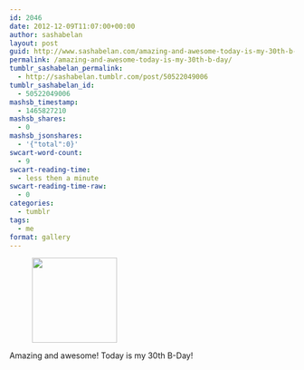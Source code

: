 ```yaml
---
id: 2046
date: 2012-12-09T11:07:00+00:00
author: sashabelan
layout: post
guid: http://www.sashabelan.com/amazing-and-awesome-today-is-my-30th-b-day/
permalink: /amazing-and-awesome-today-is-my-30th-b-day/
tumblr_sashabelan_permalink:
  - http://sashabelan.tumblr.com/post/50522049006
tumblr_sashabelan_id:
  - 50522049006
mashsb_timestamp:
  - 1465827210
mashsb_shares:
  - 0
mashsb_jsonshares:
  - '{"total":0}'
swcart-word-count:
  - 9
swcart-reading-time:
  - less then a minute
swcart-reading-time-raw:
  - 0
categories:
  - tumblr
tags:
  - me
format: gallery
---
```

<div id='gallery-216' class='gallery galleryid-2046 gallery-columns-3 gallery-size-thumbnail'>
  <figure class='gallery-item'> 
  
  <div class='gallery-icon portrait'>
    <a href='http://www.sashabelan.ru/amazing-and-awesome-today-is-my-30th-b-day/attachment/2047/'><img width="150" height="150" src="http://www.sashabelan.ru/wp-content/uploads/2012/12/tumblr_mmv005ZHFG1qarj97o1_1280-150x150.jpg" class="attachment-thumbnail size-thumbnail" alt="" /></a>
  </div></figure>
</div>

Amazing and awesome! Today is my 30th B-Day!